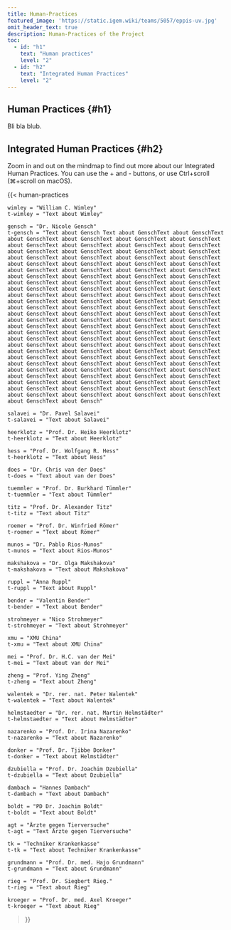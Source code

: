 ```yaml
---
title: Human-Practices
featured_image: 'https://static.igem.wiki/teams/5057/eppis-uv.jpg'
omit_header_text: true
description: Human-Practices of the Project
toc:
  - id: "h1"
    text: "Human practices"
    level: "2"
  - id: "h2"
    text: "Integrated Human Practices" 
    level: "2"
---
```

## Human Practices {#h1}
Bli bla blub.

## Integrated Human Practices {#h2}
Zoom in and out on the mindmap to find out more about our Integrated Human Practices. 
You can use the + and - buttons, or use Ctrl+scroll (⌘+scroll on macOS).

<div id="popupWindow" style="display:none;">
  <p id="popupContent">Popup content goes here.</p>
  <button onclick="closePopup()">+</button>
</div>


{{< human-practices 
    
    wimley = "William C. Wimley"
    t-wimley = "Text about Wimley" 

    gensch = "Dr. Nicole Gensch" 
    t-gensch = "Text about Gensch Text about GenschText about GenschText about GenschText about GenschText about GenschText about GenschText about GenschText about GenschText about GenschText about GenschText about GenschText about GenschText about GenschText about GenschText about GenschText about GenschText about GenschText about GenschText about GenschText about GenschText about GenschText about GenschText about GenschText about GenschText about GenschText about GenschText about GenschText about GenschText about GenschText about GenschText about GenschText about GenschText about GenschText about GenschText about GenschText about GenschText about GenschText about GenschText about GenschText about GenschText about GenschText about GenschText about GenschText about GenschText about GenschText about GenschText about GenschText about GenschText about GenschText about GenschText about GenschText about GenschText about GenschText about GenschText about GenschText about GenschText about GenschText about GenschText about GenschText about GenschText about GenschText about GenschText about GenschText about GenschText about GenschText about GenschText about GenschText about GenschText about GenschText about GenschText about GenschText about GenschText about GenschText about GenschText about GenschText about GenschText about GenschText about GenschText about GenschText about GenschText about GenschText about GenschText about GenschText about GenschText about GenschText about GenschText about GenschText about GenschText about GenschText about GenschText about GenschText about GenschText about GenschText about GenschText about GenschText about GenschText about GenschText about GenschText about GenschText about GenschText about GenschText about GenschText about GenschText about GenschText about GenschText about GenschText about GenschText about Gensch" 

    salavei = "Dr. Pavel Salavei" 
    t-salavei = "Text about Salavei" 
    
    heerklotz = "Prof. Dr. Heiko Heerklotz" 
    t-heerklotz = "Text about Heerklotz" 

    hess = "Prof. Dr. Wolfgang R. Hess" 
    t-heerklotz = "Text about Hess" 

    does = "Dr. Chris van der Does" 
    t-does = "Text about van der Does" 

    tuemmler = "Prof. Dr. Burkhard Tümmler" 
    t-tuemmler = "Text about Tümmler" 

    titz = "Prof. Dr. Alexander Titz"
    t-titz = "Text about Titz"

    roemer = "Prof. Dr. Winfried Römer"
    t-roemer = "Text about Römer"

    munos = "Dr. Pablo Rios-Munos"
    t-munos = "Text about Rios-Munos"

    makshakova = "Dr. Olga Makshakova"
    t-makshakova = "Text about Makshakova"

    ruppl = "Anna Ruppl"
    t-ruppl = "Text about Ruppl"

    bender = "Valentin Bender"
    t-bender = "Text about Bender" 

    strohmeyer = "Nico Strohmeyer"
    t-strohmeyer = "Text about Strohmeyer"

    xmu = "XMU China"
    t-xmu = "Text about XMU China"

    mei = "Prof. Dr. H.C. van der Mei"
    t-mei = "Text about van der Mei"

    zheng = "Prof. Ying Zheng"
    t-zheng = "Text about Zheng"

    walentek = "Dr. rer. nat. Peter Walentek"
    t-walentek = "Text about Walentek"

    helmstaedter = "Dr. rer. nat. Martin Helmstädter"
    t-helmstaedter = "Text about Helmstädter"

    nazarenko = "Prof. Dr. Irina Nazarenko"
    t-nazarenko = "Text about Nazarenko" 

    donker = "Prof. Dr. Tjibbe Donker"
    t-donker = "Text about Helmstädter"

    dzubiella = "Prof. Dr. Joachim Dzubiella"
    t-dzubiella = "Text about Dzubiella"

    dambach = "Hannes Dambach"
    t-dambach = "Text about Dambach"

    boldt = "PD Dr. Joachim Boldt"
    t-boldt = "Text about Boldt"

    agt = "Ärzte gegen Tierversuche"
    t-agt = "Text Ärzte gegen Tierversuche"

    tk = "Techniker Krankenkasse"
    t-tk = "Text about Techniker Krankenkasse"

    grundmann = "Prof. Dr. med. Hajo Grundmann"
    t-grundmann = "Text about Grundmann"

    rieg = "Prof. Dr. Siegbert Rieg."
    t-rieg = "Text about Rieg"

    kroeger = "Prof. Dr. med. Axel Kroeger"
    t-kroeger = "Text about Rieg"      


    
>}}



<script>
function openPopup(content) {
  document.getElementById('popupContent').innerHTML = content;
  document.getElementById('popupWindow').style.display = 'block';
}

function closePopup() {
  document.getElementById('popupWindow').style.display = 'none';
}

// zoom functionality 
document.addEventListener('DOMContentLoaded', function() {
  const container = document.getElementById('zoomable-container');
  const content = document.getElementById('zoomable-content'); // Ensure this ID is correct
  let scale = 1;
  const ZOOM_SPEED = 0.1;

  container.addEventListener('wheel', function(e) {
    if (e.ctrlKey) { // Only zoom if the control key is pressed
      e.preventDefault(); // Prevent scrolling the page
      const delta = e.deltaY * -0.01;
      // Calculate new scale but clamp it to a reasonable range
      const newScale = Math.min(Math.max(.125, scale + (delta * ZOOM_SPEED)), 4);
      // Calculate how much the content will move based on the zoom
      const ratio = newScale / scale;
      scale = newScale;

      // Adjust content size
      content.style.transform = `scale(${scale})`;

      // Adjust scroll position to simulate zooming towards the cursor
      const offsetX = (e.pageX - container.offsetLeft) * (ratio - 1);
      const offsetY = (e.pageY - container.offsetTop) * (ratio - 1);
      container.scrollLeft += offsetX;
      container.scrollTop += offsetY;
    }
  
  });

document.getElementById('zoom-in').addEventListener('click', function() {
  if (scale < 4) { // Assuming 4 is your max scale
    scale += 0.1; // Adjust ZOOM_SPEED as needed
    content.style.transform = `scale(${scale})`;
  }
});

document.getElementById('zoom-out').addEventListener('click', function() {
  if (scale > 0.125) { // Assuming 0.125 is your min scale
    scale -= 0.1; // Adjust ZOOM_SPEED as needed
    content.style.transform = `scale(${scale})`;
  }
});
});

</script>



